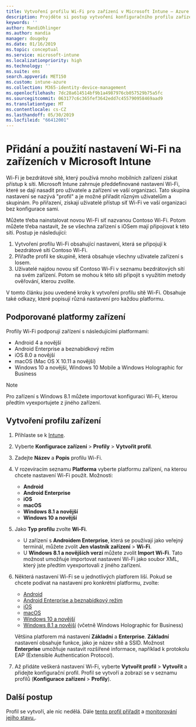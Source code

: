 ```yaml
---
title: Vytvoření profilu Wi-Fi pro zařízení v Microsoft Intune – Azure | Microsoft Docs
description: Projděte si postup vytvoření konfiguračního profilu zařízení v Microsoft Intune. Vytvořte profily pro Android, Android Enterprise, veřejný terminál s Androidem, iOS, macOS, Windows 10 a novější a Windows Holographic for Business. Pomocí těchto profilů můžete vytvořit připojení Wi-Fi pro použití certifikátů, volbu typu protokolu EAP, výběr metody ověřování, povolení proxy a další.
keywords: ''
author: MandiOhlinger
ms.author: mandia
manager: dougeby
ms.date: 01/16/2019
ms.topic: conceptual
ms.service: microsoft-intune
ms.localizationpriority: high
ms.technology: ''
ms.suite: ems
search.appverid: MET150
ms.custom: intune-azure
ms.collection: M365-identity-device-management
ms.openlocfilehash: 7dc28a614514bf9b1a4987976cb057529b75a5fc
ms.sourcegitcommit: 063177c6c365fef3642edd7c455790958469aad9
ms.translationtype: MT
ms.contentlocale: cs-CZ
ms.lasthandoff: 05/30/2019
ms.locfileid: "66412001"
---
```

# <a name="add-and-use-wi-fi-settings-on-your-devices-in-microsoft-intune"></a>Přidání a použití nastavení Wi-Fi na zařízeních v Microsoft Intune

Wi-Fi je bezdrátové sítě, který používá mnoho mobilních zařízení získat přístup k síti. Microsoft Intune zahrnuje předdefinované nastavení Wi-Fi, které se dají nasadit pro uživatele a zařízení ve vaší organizaci. Tato skupina nastavení se nazývá "profil" a je možné přiřadit různým uživatelům a skupinám. Po přiřazení, získají uživatelé přístup síť Wi-Fi ve vaší organizaci bez konfigurace sami.

Můžete třeba nainstalovat novou Wi-Fi síť nazvanou Contoso Wi-Fi. Potom můžete třeba nastavit, že se všechna zařízení s iOSem mají připojovat k této síti. Postup je následující:

1. Vytvoření profilu Wi-Fi obsahující nastavení, která se připojují k bezdrátové síti Contoso Wi-Fi.
2. Přiřaďte profil ke skupině, která obsahuje všechny uživatele zařízení s Iosem.
3. Uživatelé najdou novou síť Contoso Wi-Fi v seznamu bezdrátových sítí na svém zařízení. Potom se mohou k této síti připojit s využitím metody ověřování, kterou zvolíte.

V tomto článku jsou uvedené kroky k vytvoření profilu sítě Wi-Fi. Obsahuje také odkazy, které popisují různá nastavení pro každou platformu.

## <a name="supported-device-platforms"></a>Podporované platformy zařízení

Profily Wi-Fi podporují zařízení s následujícími platformami:

- Android 4 a novější
- Android Enterprise a beznabídkový režim
- iOS 8.0 a novější
- macOS (Mac OS X 10.11 a novější)
- Windows 10 a novější, Windows 10 Mobile a Windows Holographic for Business

> [!NOTE]
> Pro zařízení s Windows 8.1 můžete importovat konfiguraci Wi-Fi, kterou předtím vyexportujete z jiného zařízení.

## <a name="create-a-device-profile"></a>Vytvoření profilu zařízení

1. Přihlaste se k [Intune](https://go.microsoft.com/fwlink/?linkid=2090973).
2. Vyberte **Konfigurace zařízení** > **Profily** > **Vytvořit profil**.
3. Zadejte **Název** a **Popis** profilu Wi-Fi.
4. V rozevíracím seznamu **Platforma** vyberte platformu zařízení, na kterou chcete nastavení Wi-Fi použít. Možnosti:

    - **Android**
    - **Android Enterprise**
    - **iOS**
    - **macOS**
    - **Windows 8.1 a novější**
    - **Windows 10 a novější**

5. Jako **Typ profilu** zvolte **Wi-Fi**.

    - U zařízení s **Androidem Enterprise**, která se používají jako veřejný terminál, můžete zvolit **Jen vlastník zařízení** > **Wi-Fi**.
    - U **Windows 8.1 a novějších verzí** můžete zvolit **Import Wi-Fi**. Tato možnost umožňuje importovat nastavení Wi-Fi jako soubor XML, který jste předtím vyexportovali z jiného zařízení.

6. Některá nastavení Wi-Fi se u jednotlivých platforem liší. Pokud se chcete podívat na nastavení pro konkrétní platformu, zvolte:

    - [Android](wi-fi-settings-android.md)
    - [Android Enterprise a beznabídkový režim](wi-fi-settings-android-enterprise.md)
    - [iOS](wi-fi-settings-ios.md)
    - [macOS](wi-fi-settings-macos.md)
    - [Windows 10 a novější](wi-fi-settings-windows.md)
    - [Windows 8.1 a novější](wi-fi-settings-import-windows-8-1.md) (včetně Windows Holographic for Business)

    Většina platforem má nastavení **Základní** a **Enterprise**. **Základní** nastavení obsahuje funkce, jako je název sítě a SSID. Možnost **Enterprise** umožňuje nastavit rozšířené informace, například k protokolu EAP (Extensible Authentication Protocol).

7. Až přidáte veškerá nastavení Wi-Fi, vyberte **Vytvořit profil** > **Vytvořit** a přidejte konfigurační profil. Profil se vytvoří a zobrazí se v seznamu profilů (**Konfigurace zařízení** > **Profily**).

## <a name="next-steps"></a>Další postup

Profil se vytvoří, ale nic nedělá. Dále [tento profil přiřadit](device-profile-assign.md) a [monitorování jejího stavu.](device-profile-monitor.md).
